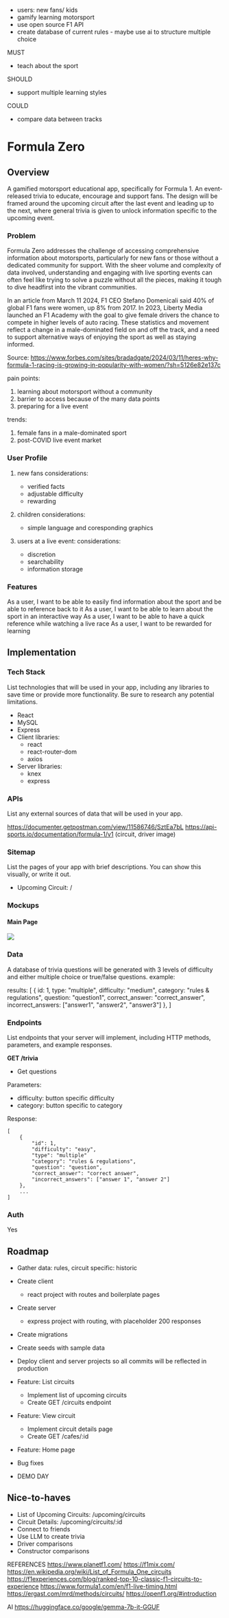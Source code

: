 - users: new fans/ kids
- gamify learning motorsport
- use open source F1 API
- create database of current rules - maybe use ai to structure multiple choice

MUST
- teach about the sport

SHOULD
- support multiple learning styles

COULD
- compare data between tracks


# Formula Zero

## Overview

A gamified motorsport educational app, specifically for Formula 1. An event-released trivia to educate, encourage and support fans. The design will be framed around the upcoming circuit after the last event and leading up to the next, where general trivia is given to unlock information specific to the upcoming event.

### Problem

Formula Zero addresses the challenge of accessing comprehensive information about motorsports, particularly for new fans or those without a dedicated community for support. With the sheer volume and complexity of data involved, understanding and engaging with live sporting events can often feel like trying to solve a puzzle without all the pieces, making it tough to dive headfirst into the vibrant communities.

In an article from March 11 2024, F1 CEO Stefano Domenicali said 40% of global F1 fans were women, up 8% from 2017. In 2023, Liberty Media launched an F1 Academy with the goal to give female drivers the chance to compete in higher levels of auto racing. These statistics and movement reflect a change in a male-dominated field on and off the track, and a need to support alternative ways of enjoying the sport as well as staying informed.

Source:
https://www.forbes.com/sites/bradadgate/2024/03/11/heres-why-formula-1-racing-is-growing-in-popularity-with-women/?sh=5126e82e137c

pain points:
1. learning about motorsport without a community
2. barrier to access because of the many data points
3. preparing for a live event

trends:
1. female fans in a male-dominated sport
2. post-COVID live event market

### User Profile

1. new fans
considerations:
    - verified facts
    - adjustable difficulty
    - rewarding

2. children
considerations:
    - simple language and coresponding graphics

3. users at a live event:
considerations:
    - discretion
    - searchability
    - information storage

### Features

As a user, I want to be able to easily find information about the sport and be able to reference back to it
As a user, I want to be able to learn about the sport in an interactive way
As a user, I want to be able to have a quick reference while watching a live race
As a user, I want to be rewarded for learning


## Implementation

### Tech Stack

List technologies that will be used in your app, including any libraries to save time or provide more functionality. Be sure to research any potential limitations.

- React
- MySQL
- Express
- Client libraries: 
    - react
    - react-router-dom
    - axios
- Server libraries:
    - knex
    - express

### APIs

List any external sources of data that will be used in your app.

https://documenter.getpostman.com/view/11586746/SztEa7bL
https://api-sports.io/documentation/formula-1/v1 (circuit, driver image)

### Sitemap

List the pages of your app with brief descriptions. You can show this visually, or write it out.

- Upcoming Circuit: /


### Mockups

#### Main Page
![](/design/mockups/rough-draft-mockup-f0.jpg)

### Data

A database of trivia questions will be generated with 3 levels of difficulty and either multiple choice or true/false questions.
example:

results: [
    {
        id: 1,
        type: "multiple",
        difficulty: "medium",
        category: "rules & regulations",
        question: "question1",
        correct_answer: "correct_answer",
        incorrect_answers: ["answer1", "answer2", "answer3"]
    },
]


### Endpoints

List endpoints that your server will implement, including HTTP methods, parameters, and example responses.

**GET /trivia**

- Get questions

Parameters:
- difficulty: button specific difficulty
- category: button specific to category


Response:
```
[
    {
        "id": 1,
        "difficulty": "easy",
        "type": "multiple"
        "category": "rules & regulations",
        "question": "question",
        "correct_answer": "correct answer",
        "incorrect_answers": ["answer 1", "answer 2"]
    },
    ...
]
```

### Auth

Yes

## Roadmap

- Gather data: rules, circuit specific: historic

- Create client
    - react project with routes and boilerplate pages

- Create server
    - express project with routing, with placeholder 200 responses

- Create migrations

- Create seeds with sample data

- Deploy client and server projects so all commits will be reflected in production

- Feature: List circuits
    - Implement list of upcoming circuits
    - Create GET /circuits endpoint

- Feature: View circuit
    - Implement circuit details page
    - Create GET /cafes/:id 

- Feature: Home page

- Bug fixes

- DEMO DAY

## Nice-to-haves

- List of Upcoming Circuits: /upcoming/circuits
- Circuit Details: /upcoming/circuits/:id
- Connect to friends
- Use LLM to create trivia
- Driver comparisons
- Constructor comparisons


REFERENCES
https://www.planetf1.com/
https://f1mix.com/
https://en.wikipedia.org/wiki/List_of_Formula_One_circuits
https://f1experiences.com/blog/ranked-top-10-classic-f1-circuits-to-experience
https://www.formula1.com/en/f1-live-timing.html
https://ergast.com/mrd/methods/circuits/
https://openf1.org/#introduction

AI
https://huggingface.co/google/gemma-7b-it-GGUF